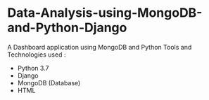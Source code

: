 # Data-Analysis-using-MongoDB-and-Python-Django
A Dashboard application using MongoDB and Python
Tools and Technologies used :
  - Python 3.7
  - Django 
  - MongoDB  (Database) 
  - HTML  
  
